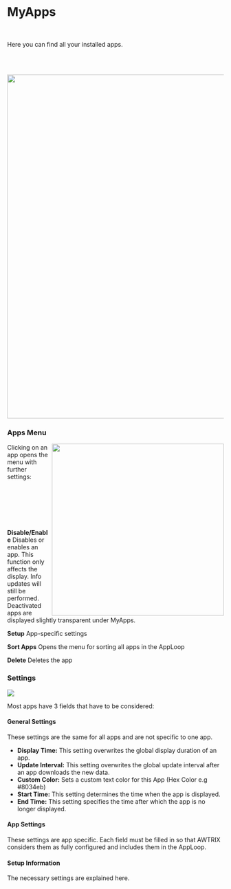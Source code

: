 # MyApps

<br/>

Here you can find all your installed apps.

<br/><br/>

<div align=center>
  <img width="800" src="../assets/myapps.jpg"/>
</div>

### Apps Menu

<img align="right" width="400" src="../assets/app.jpg"/>

Clicking on an app opens the menu with further settings:

<br/><br/><br/><br/><br/>

**Disable/Enable**
Disables or enables an app. This function only affects the display. Info updates will still be performed. Deactivated apps are displayed slightly transparent under MyApps.

**Setup**
App-specific settings

**Sort Apps**
Opens the menu for sorting all apps in the AppLoop

**Delete**
Deletes the app

### Settings

![](../assets/appsettings.jpg)

Most apps have 3 fields that have to be considered:

#### General Settings

These settings are the same for all apps and are not specific to one app.

- **Display Time:**
  This setting overwrites the global display duration of an app.
- **Update Interval:**
  This setting overwrites the global update interval after an app downloads the new data.
- **Custom Color:**
  Sets a custom text color for this App (Hex Color e.g #8034eb)
- **Start Time:**
  This setting determines the time when the app is displayed.
- **End Time:**
  This setting specifies the time after which the app is no longer displayed.

#### App Settings

These settings are app specific. Each field must be filled in so that AWTRIX considers them as fully configured and includes them in the AppLoop.

#### Setup Information

The necessary settings are explained here.
